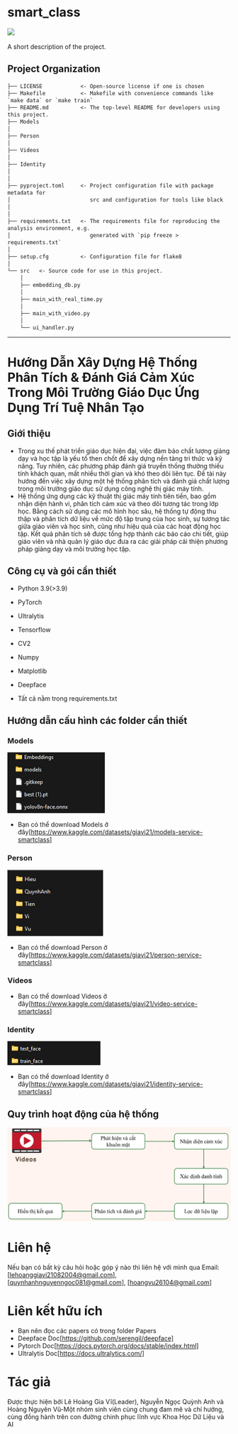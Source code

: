 # smart_class

<a target="_blank" href="https://cookiecutter-data-science.drivendata.org/">
    <img src="https://img.shields.io/badge/CCDS-Project%20template-328F97?logo=cookiecutter" />
</a>

A short description of the project.

## Project Organization

```
├── LICENSE            <- Open-source license if one is chosen
├── Makefile           <- Makefile with convenience commands like `make data` or `make train`
├── README.md          <- The top-level README for developers using this project.
├── Models
│
├── Person              
│      
├── Videos   
│
├── Identity  
│                      
│
├── pyproject.toml     <- Project configuration file with package metadata for 
│                         src and configuration for tools like black
│
│
├── requirements.txt   <- The requirements file for reproducing the analysis environment, e.g.
│                         generated with `pip freeze > requirements.txt`
│
├── setup.cfg          <- Configuration file for flake8
│
└── src   <- Source code for use in this project.
    │
    ├── embedding_db.py            
    │
    ├── main_with_real_time.py               
    │
    ├── main_with_video.py              
    │
    └── ui_handler.py               
```

--------
# Hướng Dẫn Xây Dựng Hệ Thống Phân Tích & Đánh Giá Cảm Xúc Trong Môi Trường Giáo Dục Ứng Dụng Trí Tuệ Nhân Tạo

## Giới thiệu
- Trong xu thế phát triển giáo dục hiện đại, việc đảm bảo chất lượng giảng dạy và học tập là yếu tố then chốt để xây dựng nền tảng tri thức và kỹ năng. Tuy nhiên, các phương pháp đánh giá truyền thống thường thiếu tính khách quan, mất nhiều thời gian và khó theo dõi liên tục. Đề tài này hướng đến việc xây dựng một hệ thống phân tích và đánh giá chất lượng trong môi trường giáo dục sử dụng công nghệ thị giác máy tính.
- Hệ thống ứng dụng các kỹ thuật thị giác máy tính tiên tiến, bao gồm nhận diện hành vi, phân tích cảm xúc và theo dõi tương tác trong lớp học. Bằng cách sử dụng các mô hình học sâu, hệ thống tự động thu thập và phân tích dữ liệu về mức độ tập trung của học sinh, sự tương tác giữa giáo viên và học sinh, cũng như hiệu quả của các hoạt động học tập. Kết quả phân tích sẽ được tổng hợp thành các báo cáo chi tiết, giúp giáo viên và nhà quản lý giáo dục đưa ra các giải pháp cải thiện phương pháp giảng dạy và môi trường học tập.

## Công cụ và gói cần thiết
- Python 3.9(>3.9)
- PyTorch 
- Ultralytis
- Tensorflow
- CV2
- Numpy
- Matplotlib
- Deepface

- Tất cả nằm trong requirements.txt
## Hướng dẫn cấu hình các folder cần thiết
### Models
![Models](models.jpg)
- Bạn có thể download Models ở đây[https://www.kaggle.com/datasets/giavi21/models-service-smartclass]
### Person
![Person](person.png)
- Bạn có thể download Person ở đây[https://www.kaggle.com/datasets/giavi21/person-service-smartclass]
### Videos
- Bạn có thể download Videos ở đây[https://www.kaggle.com/datasets/giavi21/video-service-smartclass]
### Identity
![Identity](identity.png)
- Bạn có thể download Identity ở đây[https://www.kaggle.com/datasets/giavi21/identity-service-smartclass]

## Quy trình hoạt động của hệ thống 
![Mô tả quy trình](system_process.png)

# Liên hệ
Nếu bạn có bất kỳ câu hỏi hoặc góp ý nào thì liên hệ với mình qua Email:[lehoanggiavi21082004@gmail.com], [quynhanhnguyenngoc081@gmail.com], [hoangvu26104@gmail.com]

# Liên kết hữu ích
- Bạn nên đọc các papers có trong folder Papers
- Deepface Doc[https://github.com/serengil/deepface]
- Pytorch Doc[https://docs.pytorch.org/docs/stable/index.html]
- Ultralytis Doc[https://docs.ultralytics.com/]

# Tác giả 
Được thực hiện bởi Lê Hoàng Gia Vĩ(Leader), Nguyễn Ngọc Quỳnh Anh và Hoàng Nguyên Vũ-Một nhóm sinh viên cùng chung đam mê và chí hướng, cùng đồng hành trên con đường chinh phục lĩnh vực Khoa Học Dữ Liệu và AI
